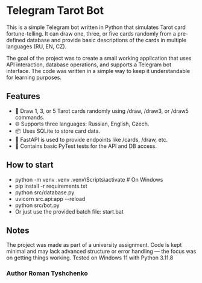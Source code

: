 # Telegram Tarot Bot

This is a simple Telegram bot written in Python that simulates Tarot card fortune-telling. It can draw one, three, or five cards randomly from a pre-defined database and provide basic descriptions of the cards in multiple languages (RU, EN, CZ).

The goal of the project was to create a small working application that uses API interaction, database operations, and supports a Telegram bot interface. The code was written in a simple way to keep it understandable for learning purposes.

## Features

- 🔮 Draw 1, 3, or 5 Tarot cards randomly using /draw, /draw3, or /draw5 commands.
- 🌐 Supports three languages: Russian, English, Czech.
- 📦 Uses SQLite to store card data.
- 🔗 FastAPI is used to provide endpoints like /cards, /draw, etc.
- 🧪 Contains basic PyTest tests for the API and DB access.


## How to start
 - python -m venv .venv
.venv\Scripts\activate  # On Windows
 - pip install -r requirements.txt
 - python src/database.py
 - uvicorn src.api:app --reload
 - python src/bot.py
 - Or just use the provided batch file: start.bat

## Notes

The project was made as part of a university assignment.
Code is kept minimal and may lack advanced structure or error handling — the focus was on getting things working.
Tested on Windows 11 with Python 3.11.8


### Author Roman Tyshchenko 